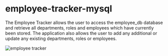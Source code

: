 # employee-tracker-mysql

The Employee Tracker allows the user to access the employee_db database and retrieve all departments, roles and employees which have currently been stored. The application also allows the user to add any additional or update any existing departments, roles or employees.

![employee tracker](/assets/screenshot.PNG)
